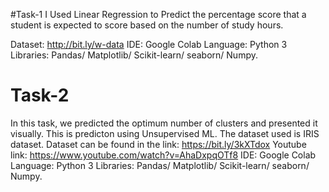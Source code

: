 #Task-1
I Used Linear Regression to Predict the percentage score that a student is expected to score based on the number of study hours.

Dataset: http://bit.ly/w-data
IDE: Google Colab
Language: Python 3
Libraries: Pandas/ Matplotlib/ Scikit-learn/ seaborn/ Numpy.
# Task-2
In this task, we predicted the optimum number of clusters and presented it visually. This is predicton using Unsupervised ML. The dataset used is IRIS dataset. Dataset can be found in the link: https://bit.ly/3kXTdox Youtube link: https://www.youtube.com/watch?v=AhaDxpqOTf8
IDE: Google Colab
Language: Python 3
Libraries: Pandas/ Matplotlib/ Scikit-learn/ seaborn/ Numpy.

